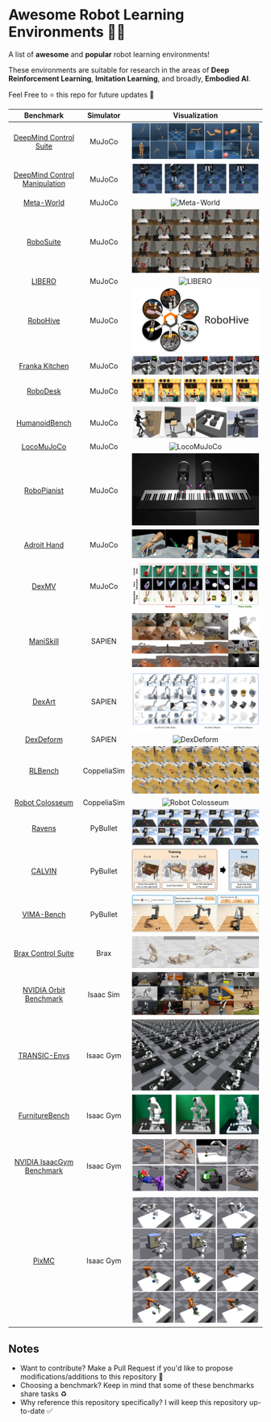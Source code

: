 # Awesome Robot Learning Environments 🤖🔥

A list of **awesome** and **popular** robot learning environments!

These environments are suitable for research in the areas of **Deep Reinforcement Learning**, **Imitation Learning**, and broadly, **Embodied AI**.

Feel Free to ⭐️ this repo for future updates 📲

|                                                    Benchmark                                                     |  Simulator  |                            Visualization                             |
| :--------------------------------------------------------------------------------------------------------------: | :---------: | :------------------------------------------------------------------: |
|                     [DeepMind Control Suite](https://github.com/google-deepmind/dm_control)                      |   MuJoCo    |        ![DeepMind Control Suite](assets/dm_control-suite.png)        |
| [DeepMind Control Manipulation](https://github.com/google-deepmind/dm_control/tree/main/dm_control/manipulation) |   MuJoCo    | ![DeepMind Control Manipulation](assets/dm_control-manipulation.png) |
|                           [Meta-World](https://github.com/Farama-Foundation/Metaworld)                           |   MuJoCo    |                 ![Meta-World](assets/meta-world.gif)                 |
|                            [RoboSuite](https://github.com/ARISE-Initiative/robosuite)                            |   MuJoCo    |                  ![RoboSuite](assets/robosuite.png)                  |
|                           [LIBERO](https://github.com/Lifelong-Robot-Learning/LIBERO)                            |   MuJoCo    |                     ![LIBERO](assets/libero.gif)                     |
|                                [RoboHive](https://github.com/vikashplus/robohive)                                |   MuJoCo    |                   ![RoboHive](assets/robohive.png)                   |
|                        [Franka Kitchen](https://robotics.farama.org/envs/franka_kitchen/)                        |   MuJoCo    |             ![Franka Kitchen](assets/franka-kitchen.gif)             |
|                             [RoboDesk](https://github.com/google-research/robodesk)                              |   MuJoCo    |                   ![RoboDesk](assets/robodesk.gif)                   |
|                        [HumanoidBench](https://github.com/carlosferrazza/humanoid-bench)                         |   MuJoCo    |             ![HumanoidBench](assets/humanoid-bench.jpeg)             |
|                              [LocoMuJoCo](https://github.com/robfiras/loco-mujoco)                               |   MuJoCo    |                 ![LocoMuJoCo](assets/locomujoco.gif)                 |
|                          [RoboPianist](https://github.com/google-research/robopianist)                           |   MuJoCo    |                ![RoboPianist](assets/robopianist.gif)                |
|                           [Adroit Hand](https://robotics.farama.org/envs/adroit_hand/)                           |   MuJoCo    |                  ![Adroit Hand](assets/adroit.jpeg)                  |
|                                   [DexMV](https://github.com/yzqin/dexmv-sim)                                    |   MuJoCo    |                      ![DexMV](assets/dexmv.png)                      |
|                                [ManiSkill](https://github.com/haosulab/ManiSkill)                                |   SAPIEN    |                 ![ManiSkill](assets/maniskill.webp)                  |
|                              [DexArt](https://github.com/Kami-code/dexart-release)                               |   SAPIEN    |                     ![DexArt](assets/dexart.png)                     |
|                                [DexDeform](https://github.com/sizhe-li/DexDeform)                                |   SAPIEN    |                  ![DexDeform](assets/dexdeform.gif)                  |
|                                  [RLBench](https://github.com/stepjam/RLBench)                                   | CoppeliaSim |                    ![RLBench](assets/rlbench.png)                    |
|                      [Robot Colosseum](https://github.com/robot-colosseum/robot-colosseum)                       | CoppeliaSim |            ![Robot Colosseum](assets/robot-colosseum.gif)            |
|                               [Ravens](https://github.com/google-research/ravens)                                |  PyBullet   |                     ![Ravens](assets/ravens.png)                     |
|                                     [CALVIN](https://github.com/mees/calvin)                                     |  PyBullet   |                     ![CALVIN](assets/calvin.png)                     |
|                               [VIMA-Bench](https://github.com/vimalabs/VIMABench)                                |  PyBullet   |                 ![VIMA-Bench](assets/vimabench.gif)                  |
|                               [Brax Control Suite](https://github.com/google/brax)                               |    Brax     |                       ![Brax](assets/brax.gif)                       |
|                          [NVIDIA Orbit Benchmark](https://isaac-orbit.github.io/orbit/)                          |  Isaac Sim  |             ![NVIDIA Orbit Benchmark](assets/orbit.jpeg)             |
|                          [TRANSIC-Envs](https://github.com/transic-robot/transic-envs)                           |  Isaac Gym  |               ![TRANSIC-Envs](assets/transic-envs.png)               |
|                           [FurnitureBench](https://github.com/clvrai/furniture-bench)                            |  Isaac Gym  |            ![FurnitureBench](assets/furniture-bench.png)             |
|                  [NVIDIA IsaacGym Benchmark](https://github.com/NVIDIA-Omniverse/IsaacGymEnvs)                   |  Isaac Gym  |          ![NVIDIA IsaacGym Benchmark](assets/isaacgym.png)           |
|                                      [PixMC](https://github.com/ir413/mvp)                                       |  Isaac Gym  |                      ![PixMC](assets/pixmc.png)                      |

## Notes

- Want to contribute? Make a Pull Request if you'd like to propose modifications/additions to this repository 🤗
- Choosing a benchmark? Keep in mind that some of these benchmarks share tasks ♻️
- Why reference this repository specifically? I will keep this repository up-to-date ✅
